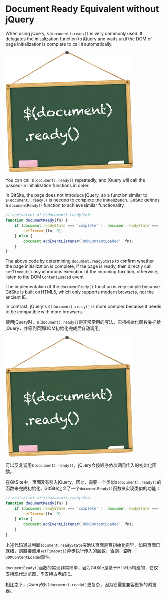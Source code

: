 # Document Ready Equivalent without jQuery

When using jQuery, `$(document).ready()` is very commonly used. It delegates the initialization function to jQuery and waits until the DOM of page initialization is complete to call it automatically.

![document.ready](document-ready.png)

You can call `$(document).ready()` repeatedly, and jQuery will call the passed-in initialization functions in order.

In GitSite, the page does not introduce jQuery, so a function similar to `$(document).ready()` is needed to complete the initialization. GitSite defines a `documentReady()` function to achieve similar functionality:

```javascript
// equivalent of $(document).ready(fn):
function documentReady(fn) {
    if (document.readyState === 'complete' || document.readyState === 'interactive') {
        setTimeout(fn, 0);
    } else {
        document.addEventListener('DOMContentLoaded', fn);
    }
}
```

The above code by determining `document.readyState` to confirm whether the page initialization is complete, if the page is ready, then directly call `setTimeout()` asynchronous execution of the incoming function, otherwise, listen to the DOM `ContentLoaded` event.

The implementation of the `documentReady()` function is very simple because GitSite is built on HTML5, which only supports modern browsers, not the ancient IE.

In contrast, jQuery's `$(document).ready()` is more complex because it needs to be compatible with more browsers.

使用jQuery时，`$(document).ready()`是非常常用的写法，它把初始化函数委托给jQuery，并等到页面DOM初始化完成后自动调用。

![document.ready](document-ready.png)

可以反复调用`$(document).ready()`，jQuery会按顺序依次调用传入的初始化函数。

在GitSite中，页面没有引入jQuery，因此，需要一个类似`$(document).ready()`的函数来完成初始化。GitSite定义了一个`documentReady()`函数来实现类似的功能：

```javascript
// equivalent of $(document).ready(fn):
function documentReady(fn) {
    if (document.readyState === 'complete' || document.readyState === 'interactive') {
        setTimeout(fn, 0);
    } else {
        document.addEventListener('DOMContentLoaded', fn);
    }
}
```

上述代码通过判断`document.readyState`来确认页面是否初始化完毕，如果页面已就绪，则直接调用`setTimeout()`异步执行传入的函数，否则，监听`DOMContentLoaded`事件。

`documentReady()`函数的实现非常简单，因为GitSite是基于HTML5构建的，它仅支持现代浏览器，不支持古老的IE。

相比之下，jQuery的`$(document).ready()`更复杂，因为它需要兼容更多的浏览器。
